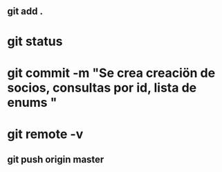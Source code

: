## git add .
# git status
# git commit -m "Se crea creaciön de socios, consultas por id, lista de enums "
# git remote -v
## git push origin master